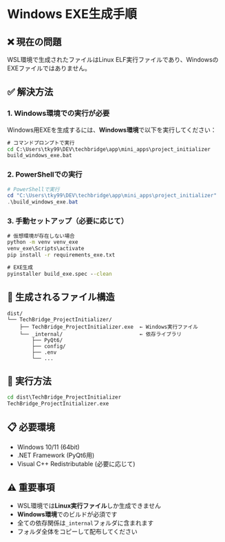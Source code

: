 # Windows EXE生成手順

## ❌ 現在の問題
WSL環境で生成されたファイルはLinux ELF実行ファイルであり、WindowsのEXEファイルではありません。

## ✅ 解決方法

### 1. Windows環境での実行が必要
Windows用EXEを生成するには、**Windows環境**で以下を実行してください：

```cmd
# コマンドプロンプトで実行
cd C:\Users\tky99\DEV\techbridge\app\mini_apps\project_initializer
build_windows_exe.bat
```

### 2. PowerShellでの実行
```powershell
# PowerShellで実行
cd "C:\Users\tky99\DEV\techbridge\app\mini_apps\project_initializer"
.\build_windows_exe.bat
```

### 3. 手動セットアップ（必要に応じて）
```cmd
# 仮想環境が存在しない場合
python -m venv venv_exe
venv_exe\Scripts\activate
pip install -r requirements_exe.txt

# EXE生成
pyinstaller build_exe.spec --clean
```

## 📁 生成されるファイル構造
```
dist/
└── TechBridge_ProjectInitializer/
    ├── TechBridge_ProjectInitializer.exe  ← Windows実行ファイル
    └── _internal/                         ← 依存ライブラリ
        ├── PyQt6/
        ├── config/
        ├── .env
        └── ...
```

## 🚀 実行方法
```cmd
cd dist\TechBridge_ProjectInitializer
TechBridge_ProjectInitializer.exe
```

## 📋 必要環境
- Windows 10/11 (64bit)
- .NET Framework (PyQt6用)
- Visual C++ Redistributable (必要に応じて)

## ⚠️ 重要事項
- WSL環境では**Linux実行ファイル**しか生成できません
- **Windows環境**でのビルドが必須です
- 全ての依存関係は`_internal`フォルダに含まれます
- フォルダ全体をコピーして配布してください